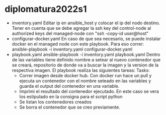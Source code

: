 # diplomatura2022s1
- inventory.yaml
  Editar ip en ansible_host y colocar el ip del nodo destino. Tener en cuenta que se debe agregar la ssh key del control-node al authorized keys del managed-node con "ssh -copy-id user@host"
- configurar-docker.yaml
  En caso de que sea necesario, se puede instalar docker en el managed node con este playbook. Para eso correr: 
  ansible-playbook -i inventory.yaml configurar-docker.yaml 
- playbook.yaml
  ansible-playbook -i inventory.yaml playbook.yaml 
  Dentro de las variables tiene definido nombre a setear al nuevo contenedor que se creará, repositorio de donde va a buscar la imagen y la version de la respectiva imagen.
  El playbook realiza las siguientes tareas: 
  Tasks: 
    - Correr imagen desde docker hub. Con docker run hace un pull y ejecuta un contenedor con el nombre seteado en las variables y guarda el output del contenedor en una variable.
    - Imprimi el resultado del contenedor ejecutado. En este caso se vera los estipulado en la consigna para el script python
    - Se listan los contenedores creados 
    - Se borra el contenedor que se creo previamente.
    
